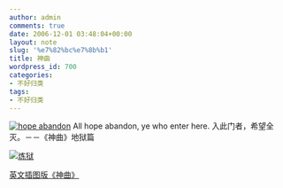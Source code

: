 ```yaml
---
author: admin
comments: true
date: 2006-12-01 03:48:04+00:00
layout: note
slug: '%e7%82%bc%e7%8b%b1'
title: 神曲
wordpress_id: 700
categories:
- 不好归类
tags:
- 不好归类
---
```


[![hope abandon](http://static.flickr.com/105/311074329_b5ca188dba_m.jpg)](http://www.flickr.com/photo_zoom.gne?id=311074329&size=o)
All hope abandon, ye who enter here. 
入此门者，希望全灭。－－《神曲》地狱篇

[![炼狱](http://static.flickr.com/115/310792815_83b22999b9_m.jpg)](http://static.flickr.com/115/310792815_83b22999b9_o.jpg)

[英文插图版《神曲》](http://www.gutenberg.org/browse/authors/d#a507)
